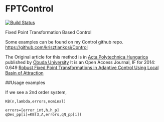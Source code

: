 # FPTControl

[![Build Status](https://travis-ci.org/krisztiankosi/FPTControl.svg?branch=master)](https://travis-ci.org/krisztiankosi/FPTControl)

Fixed Point Transformation Based Control

Some examples can be found on my Control github repo.
https://github.com/krisztiankosi/Control

The Original article for this method is in [Acta Polytechnica Hungarica](http://uni-obuda.hu/journal) published by [Óbuda University](https://www.uni-obuda.hu)
It is an Open Access Journal, IF for 2014: 0.649
[Robust Fixed Point Transformations in Adaptive Control Using Local Basin of Attraction](http://uni-obuda.hu/journal/Tar_Bito_Nadai_Machado_17.pdf)


##Usage examples

If we see a 2nd order system,

```
KB(n,lambda,errors,nominal)
```

```
errors=[error_int,h,h_p]
qDes_pp[i]=KB(3,Λ,errors,qN_pp[i])
```
